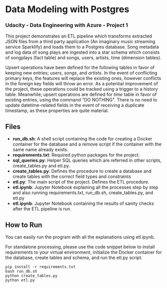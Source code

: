 # Data Modeling with Postgres
### Udacity - Data Engineering with Azure - Project 1

This project demonstrates an ETL pipeline which transforms extracted JSON files from a third party application (An imaginary music streaming service Sparklify) and loads them to a Postgres database. Song metadata and log data of song plays are ingested into a star schema which consists of songplays (fact table) and songs, users, artists, time (dimension tables).

Upsert operations have been defined for the following tables in favor of keeping new entries; *users*, *songs*, and *artists*. In the event of conflicting primary keys, the features will replace the existing ones, however conflicts in the foreign key fields will throw an error. As a potential improvement of the project, these operations could be tracked using a trigger to a history table. Meanwhile, upsert operations are defined for *time* table in favor of existing entries, using the command "DO NOTHING". There is no need to update datetime-related fields in the event of receiving a duplicate timestamp, as these properties are quite material.


## Files
- **run_db.sh**: A shell script containing the code for creating a Docker container for the database and a remove script if the container with the same name already exists.
- **requirements.txt**: Required python packages for the project.
- **sql_queries.py**: Helper SQL queries which are referred in other scripts, create_tables.py and etl.py.
- **create_tables.py**: Defines the procedure to create a database and create tables with the correct field types and constraints
- **etl.py**: The main script of the project. Defines the ETL procedure.
- **etl.ipynb**: Jupyter Notebook explaining all the processes step by step and also running requirements.txt, run_db.sh, create_tables.py, and etl.py
- **etl.ipynb**: Jupyter Notebook containing the results of sanity checks after the ETL pipeline is run.


## How to Run
You can easily run the program with all the explanations using etl.ipynb.

For standalone processing, please use the code snippet below to install requirements to your virtual environment, initialize the Docker container for the database, create tables and schema, and run the etl.py script.

```
pip install -r requirements.txt
bash run_db.sh
python create_tables.py
python etl.py
```
